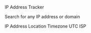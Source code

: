 IP Address Tracker

  Search for any IP address or domain

  IP Address
  Location
  Timezone
    UTC <!-- add offset value dynamically using the API -->
  ISP